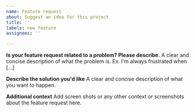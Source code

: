 ```yaml
---
name: Feature request
about: Suggest an idea for this project
title: ''
labels: new feature
assignees: ''

---
```


**Is your feature request related to a problem? Please describe.**
A clear and concise description of what the problem is. Ex. I'm always frustrated when [...]

**Describe the solution you'd like**
A clear and concise description of what you want to happen.


**Additional context**
Add screen shots or any other context or screenshots about the feature request here.
